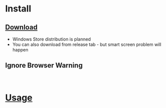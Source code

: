 
# Install

## [Download](https://github.com/seonglae/intuiter/releases/latest/download/Intuiter.exe)

- Windows Store distribution is planned
- You can also download from release tab - but smart screen problem will happen

## Ignore Browser Warning 


<br/>

# [Usage](./usage)
